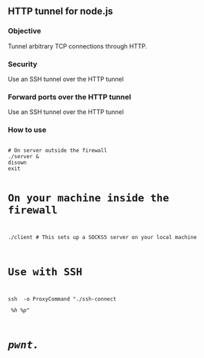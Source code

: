 <h2>HTTP tunnel for node.js</h2>
<h3>
Objective
</h3>
Tunnel arbitrary TCP connections through HTTP.
<h3>
Security
</h3>
Use an SSH tunnel over the HTTP tunnel
<h3>
Forward ports over the HTTP tunnel
</h3>
Use an SSH tunnel over the HTTP tunnel
<h3>
How to use
</h3>
<code>
# On server outside the firewall
./server &
disown
exit

# On your machine inside the firewall
./client # This sets up a SOCKS5 server on your local machine

# Use with SSH
ssh <your normal options> -o ProxyCommand "./ssh-connect <address of tunnelling server> %h %p"

# pwnt.
</code>
